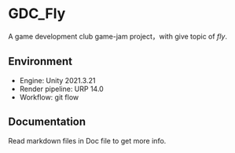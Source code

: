 # GDC_Fly
A game development club game-jam project，with give topic of *fly*.

## Environment
- Engine: Unity 2021.3.21
- Render pipeline: URP 14.0
- Workflow: git flow

## Documentation
Read markdown files in Doc file to get more info.